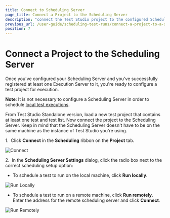 ```yaml
---
title: Connect to Scheduling Server
page_title: Connect a Project to the Scheduling Server
description: "connect the Test Studio project to the configured Scheduling Server to run test lists on remote machines. Unable to choose the connected execution machines to run test lists on these."
previous_url: /user-guide/scheduling-test-runs/connect-a-project-to-a-scheduling-server.aspx, /user-guide/scheduling-test-runs/connect-a-project-to-a-scheduling-server
position: 7
---
```

# Connect a Project to the Scheduling Server

Once you've configured your Scheduling Server and you've successfully registered at least one Execution Server to it, you're ready to configure a test project for execution. 

**Note**: It is not necessary to configure a Scheduling Server in order to schedule <a href="/features/scheduling-test-runs/overview#local-run" target="_blank">local test executions</a>.

From Test Studio Standalone version, load a new test project that contains at least one test and test list. Now connect the project to the Scheduling Server. Keep in mind that the Scheduling Server doesn't have to be on the same machine as the instance of Test Studio you're using.

1.&nbsp; Click **Connect** in the **Scheduling** ribbon on the **Project** tab. 

![Connect][1]

2.&nbsp; In the **Scheduling Server Settings** dialog, click the radio box next to the correct scheduling setup option: 

- To schedule a test to run on the local machine, click **Run locally**.

![Run Locally][2]
- To schedule a test to run on a remote machine, click **Run remotely**. Enter the address for the remote scheduling server and click **Connect**.

![Run Remotely][3]

[1]: /img/features/scheduling-test-runs/connect-to-scheduling-server/fig1.png
[2]: /img/features/scheduling-test-runs/connect-to-scheduling-server/fig2.png
[3]: /img/features/scheduling-test-runs/connect-to-scheduling-server/fig3.png

